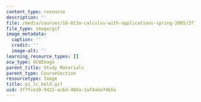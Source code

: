 ```yaml
---
content_type: resource
description: ''
file: /media/courses/18-013a-calculus-with-applications-spring-2005/3f7fce109422ac6d488a1af4aba74b5a_pi_lc_bold.gif
file_type: image/gif
image_metadata:
  caption: ''
  credit: ''
  image-alt: ''
learning_resource_types: []
ocw_type: OCWImage
parent_title: Study Materials
parent_type: CourseSection
resourcetype: Image
title: pi_lc_bold.gif
uid: 3f7fce10-9422-ac6d-488a-1af4aba74b5a
---
```

